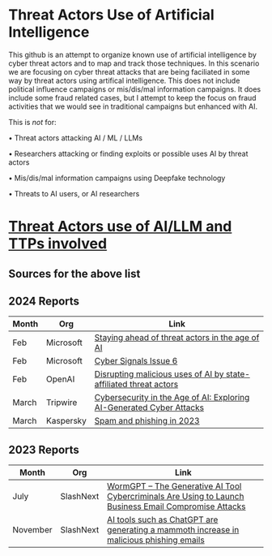 # Threat Actors Use of Artificial Intelligence

This github is an attempt to organize known use of artificial intelligence by cyber threat actors and to map and track those techniques.
In this scenario we are focusing on cyber threat attacks that are being faciliated in some way by threat actors using artifical intelligence. This does not include political influence campaigns or mis/dis/mal information campaigns. It does include some fraud related cases, but I attempt to keep the focus on fraud activities that we would see in traditional campaigns but enhanced with AI.

This is *not* for:

•	Threat actors attacking AI / ML / LLMs

•	Researchers attacking or finding exploits or possible uses AI by threat actors

•	Mis/dis/mal information campaigns using Deepfake technology

•	Threats to AI users, or AI researchers


# [Threat Actors use of AI/LLM and TTPs involved](https://github.com/cybershujin/Threat-Actors-Use-of-Artifical-Intelligence/blob/main/Threat%20Actors%20List.MD)

## Sources for the above list

## 2024 Reports

|Month               | Org               | Link           |
| ------------------ | -------------- | ------------------------------------------|
|Feb |Microsoft |[Staying ahead of threat actors in the age of AI](https://www.microsoft.com/en-us/security/blog/2024/02/14/staying-ahead-of-threat-actors-in-the-age-of-ai/)|
|Feb |Microsoft |[Cyber Signals Issue 6](https://www.microsoft.com/en-us/security/blog/2024/02/14/staying-ahead-of-threat-actors-in-the-age-of-ai/](https://www.microsoft.com/en-us/security/business/security-insider/wp-content/uploads/2024/02/cyber-signals-issue-6.pdf))|
|Feb |OpenAI | [Disrupting malicious uses of AI by state-affiliated threat actors](https://openai.com/blog/disrupting-malicious-uses-of-ai-by-state-affiliated-threat-actors)|
|March |Tripwire | [Cybersecurity in the Age of AI: Exploring AI-Generated Cyber Attacks](https://www.tripwire.com/state-of-security/cybersecurity-age-ai-exploring-ai-generated-cyber-attacks) |
|March | Kaspersky | [Spam and phishing in 2023](https://securelist.com/spam-phishing-report-2023/112015/) |


## 2023 Reports

|Month               | Org               | Link           |
| ------------------ | -------------- | ------------------------------------------|
|July | SlashNext | [WormGPT – The Generative AI Tool Cybercriminals Are Using to Launch Business Email Compromise Attacks](https://slashnext.com/blog/wormgpt-the-generative-ai-tool-cybercriminals-are-using-to-launch-business-email-compromise-attacks/) |
|November | SlashNext | [AI tools such as ChatGPT are generating a mammoth increase in malicious phishing emails](https://www.cnbc.com/2023/11/28/ai-like-chatgpt-is-creating-huge-increase-in-malicious-phishing-email.html) |

